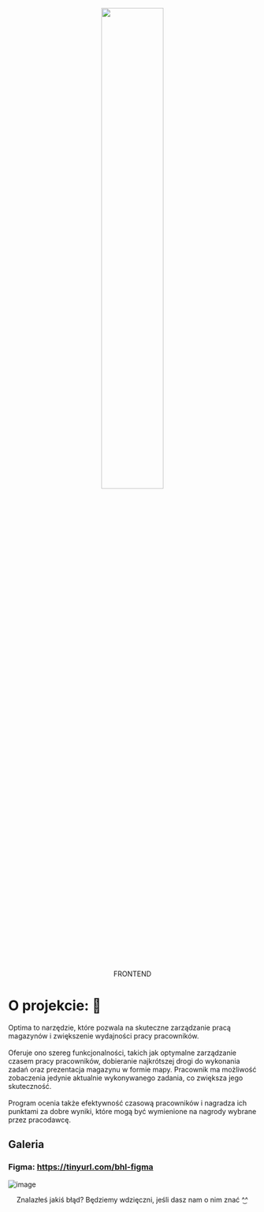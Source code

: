 <p align="center"> 
  <img width="50%" src="https://user-images.githubusercontent.com/65948245/232273586-54aea4ab-35cc-4794-bef6-08f4190218c6.png">
  <br>FRONTEND
</p>


# O projekcie: 📜
Optima to narzędzie, które pozwala na skuteczne zarządzanie pracą magazynów i zwiększenie wydajności pracy pracowników.
<br><br>
Oferuje ono szereg funkcjonalności, takich jak optymalne zarządzanie czasem pracy pracowników, dobieranie najkrótszej drogi do wykonania zadań oraz prezentacja magazynu w formie mapy. Pracownik ma możliwość zobaczenia jedynie aktualnie wykonywanego zadania, co zwiększa jego skuteczność. 
<br><br>
Program ocenia także efektywność czasową pracowników i nagradza ich punktami za dobre wyniki, które mogą być wymienione na nagrody wybrane przez pracodawcę.

## Galeria 

### Figma: https://tinyurl.com/bhl-figma

![image](https://user-images.githubusercontent.com/65948245/232280684-264544b7-df91-4ed0-a9ea-48c9a6716f5b.png)
<div align="center"> 

  Znalazłeś jakiś błąd? Będziemy wdzięczni, jeśli dasz nam o nim znać ^͜^
</div>
